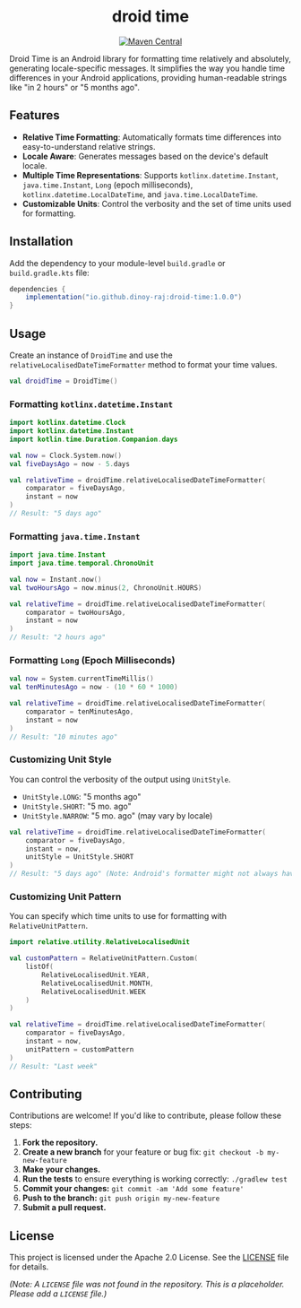 <h1 align="center"> droid time </h1>

<p align="center">
  <a href="https://maven-badges.herokuapp.com/maven-central/io.github.dinoy-raj/droid-time"><img src="https://img.shields.io/maven-central/v/io.github.dinoy-raj/droid-time?color=fedcba" alt="Maven Central"></a>
</p>

Droid Time is an Android library for formatting time relatively and absolutely, generating locale-specific messages. It simplifies the way you handle time differences in your Android applications, providing human-readable strings like "in 2 hours" or "5 months ago".

## Features

- **Relative Time Formatting**: Automatically formats time differences into easy-to-understand relative strings.
- **Locale Aware**: Generates messages based on the device's default locale.
- **Multiple Time Representations**: Supports `kotlinx.datetime.Instant`, `java.time.Instant`, `Long` (epoch milliseconds), `kotlinx.datetime.LocalDateTime`, and `java.time.LocalDateTime`.
- **Customizable Units**: Control the verbosity and the set of time units used for formatting.

## Installation

Add the dependency to your module-level `build.gradle` or `build.gradle.kts` file:

```gradle
dependencies {
    implementation("io.github.dinoy-raj:droid-time:1.0.0")
}
```

## Usage

Create an instance of `DroidTime` and use the `relativeLocalisedDateTimeFormatter` method to format your time values.

```kotlin
val droidTime = DroidTime()
```

### Formatting `kotlinx.datetime.Instant`

```kotlin
import kotlinx.datetime.Clock
import kotlinx.datetime.Instant
import kotlin.time.Duration.Companion.days

val now = Clock.System.now()
val fiveDaysAgo = now - 5.days

val relativeTime = droidTime.relativeLocalisedDateTimeFormatter(
    comparator = fiveDaysAgo,
    instant = now
)
// Result: "5 days ago"
```

### Formatting `java.time.Instant`

```kotlin
import java.time.Instant
import java.time.temporal.ChronoUnit

val now = Instant.now()
val twoHoursAgo = now.minus(2, ChronoUnit.HOURS)

val relativeTime = droidTime.relativeLocalisedDateTimeFormatter(
    comparator = twoHoursAgo,
    instant = now
)
// Result: "2 hours ago"
```

### Formatting `Long` (Epoch Milliseconds)

```kotlin
val now = System.currentTimeMillis()
val tenMinutesAgo = now - (10 * 60 * 1000)

val relativeTime = droidTime.relativeLocalisedDateTimeFormatter(
    comparator = tenMinutesAgo,
    instant = now
)
// Result: "10 minutes ago"
```

### Customizing Unit Style

You can control the verbosity of the output using `UnitStyle`.

- `UnitStyle.LONG`: "5 months ago"
- `UnitStyle.SHORT`: "5 mo. ago"
- `UnitStyle.NARROW`: "5 mo. ago" (may vary by locale)

```kotlin
val relativeTime = droidTime.relativeLocalisedDateTimeFormatter(
    comparator = fiveDaysAgo,
    instant = now,
    unitStyle = UnitStyle.SHORT
)
// Result: "5 days ago" (Note: Android's formatter might not always have shorter versions for all units)
```

### Customizing Unit Pattern

You can specify which time units to use for formatting with `RelativeUnitPattern`.

```kotlin
import relative.utility.RelativeLocalisedUnit

val customPattern = RelativeUnitPattern.Custom(
    listOf(
        RelativeLocalisedUnit.YEAR,
        RelativeLocalisedUnit.MONTH,
        RelativeLocalisedUnit.WEEK
    )
)

val relativeTime = droidTime.relativeLocalisedDateTimeFormatter(
    comparator = fiveDaysAgo,
    instant = now,
    unitPattern = customPattern
)
// Result: "Last week"
```

## Contributing

Contributions are welcome! If you'd like to contribute, please follow these steps:

1.  **Fork the repository.**
2.  **Create a new branch** for your feature or bug fix: `git checkout -b my-new-feature`
3.  **Make your changes.**
4.  **Run the tests** to ensure everything is working correctly: `./gradlew test`
5.  **Commit your changes:** `git commit -am 'Add some feature'`
6.  **Push to the branch:** `git push origin my-new-feature`
7.  **Submit a pull request.**

## License

This project is licensed under the Apache 2.0 License. See the [LICENSE](LICENSE) file for details.

*(Note: A `LICENSE` file was not found in the repository. This is a placeholder. Please add a `LICENSE` file.)*
